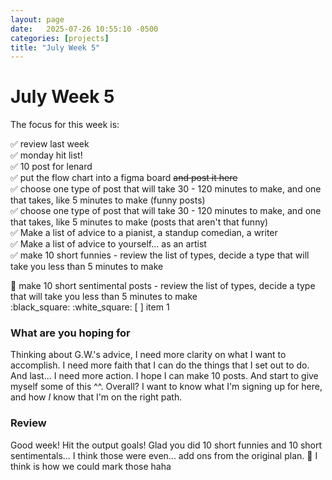 ```yaml
---
layout: page
date:   2025-07-26 10:55:10 -0500
categories: [projects]
title: "July Week 5"
---
```

# July Week 5
The focus for this week is: 

✅ review last week    
✅ monday hit list!     
✅ 10 post for lenard     
✅ put the flow chart into a figma board ~~and post it here~~  
✅ choose one type of post that will take 30 - 120 minutes to make, and one that takes, like 5 minutes to make (funny posts)  
✅ choose one type of post that will take 30 - 120 minutes to make, and one that takes, like 5 minutes to make (posts that aren't that funny)  
✅ Make a list of advice to a pianist, a standup comedian, a writer  
✅ Make a list of advice to yourself... as an artist  
:white_check_mark: make 10 short funnies - review the list of types, decide a type that will take you less than 5 minutes to make  

:gem: make 10 short sentimental posts - review the list of types, decide a type that will take you less than 5 minutes to make  
:black_square:
:white_square:
[ ] item 1 

### What are you hoping for
Thinking about G.W.'s advice, I need more clarity on what I want to accomplish. I need more faith that I can do the things that I set out to do. And last... I need more action. I hope I can make 10 posts. And start to give myself some of this ^^. Overall? I want to know what I'm signing up for here, and how *I* know that I'm on the right path. 

### Review
Good week! Hit the output goals! Glad you did 10 short funnies and 10 short sentimentals... I think those were even... add ons from the original plan. :gem: I think is how we could mark those haha